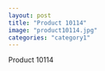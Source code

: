 ```yaml
---
layout: post
title: "Product 10114"
image: "product10114.jpg"
categories: "category1"
---
```

Product 10114
